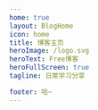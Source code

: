 ```yaml
---
home: true
layout: BlogHome
icon: home
title: 博客主页
heroImage: /logo.svg
heroText: Free博客
heroFullScreen: true
tagline: 日常学习分享

footer: 哈~
---
```

